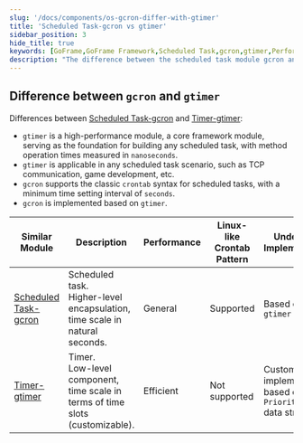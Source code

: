 ```yaml
---
slug: '/docs/components/os-gcron-differ-with-gtimer'
title: 'Scheduled Task-gcron vs gtimer'
sidebar_position: 3
hide_title: true
keywords: [GoFrame,GoFrame Framework,Scheduled Task,gcron,gtimer,Performance Module,crontab,Time Interval,TCP Communication,Game Development]
description: "The difference between the scheduled task module gcron and the timer module gtimer in the GoFrame framework. gtimer is a high-performance module suitable for various scheduling scenarios, including TCP communication and game development. gcron supports crontab syntax, built on gtimer, providing users with a convenient way to manage scheduled tasks."
---
```


## Difference between `gcron` and `gtimer`

Differences between [Scheduled Task-gcron](定时任务-gcron.md) and [Timer-gtimer](../定时器-gtimer/定时器-gtimer.md):

- `gtimer` is a high-performance module, a core framework module, serving as the foundation for building any scheduled task, with method operation times measured in `nanoseconds`.
- `gtimer` is applicable in any scheduled task scenario, such as TCP communication, game development, etc.
- `gcron` supports the classic `crontab` syntax for scheduled tasks, with a minimum time setting interval of `seconds`.
- `gcron` is implemented based on `gtimer`.

| Similar Module | Description | Performance | Linux-like Crontab Pattern | Underlying Implementation |
| --- | --- | --- | --- | --- |
| [Scheduled Task-gcron](定时任务-gcron.md) | Scheduled task.<br />Higher-level encapsulation, time scale in natural seconds. | General | Supported | Based on `gtimer` |
| [Timer-gtimer](../定时器-gtimer/定时器-gtimer.md) | Timer.<br />Low-level component, time scale in terms of time slots (customizable). | Efficient | Not supported | Custom implementation based on `PriorityQueue` data structure |